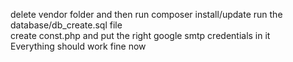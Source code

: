 delete vendor folder and then run composer install/update
run the database/db_create.sql file <br/>
create const.php and put the right google smtp credentials in it <br/> 
Everything should work fine now
